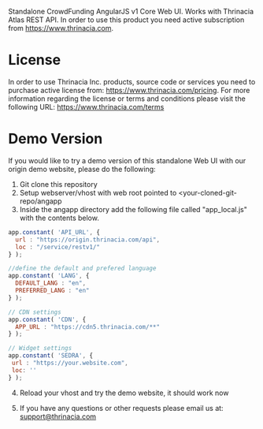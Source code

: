 Standalone CrowdFunding AngularJS v1 Core Web UI. Works with Thrinacia Atlas REST API. In order to use this product you need active subscription from https://www.thrinacia.com.

License          
================
 
In order to use Thrinacia Inc. products, source code or services you need to purchase active license from: https://www.thrinacia.com/pricing. For more information regarding the license or terms and conditions please visit the following URL: https://www.thrinacia.com/terms

Demo Version
================

If you would like to try a demo version of this standalone Web UI with our origin demo website, please do the following:

1. Git clone this repository
2. Setup webserver/vhost with web root pointed to <your-cloned-git-repo/angapp
3. Inside the angapp directory add the following file called "app_local.js" with the contents below.

```javascript
app.constant( 'API_URL', {
  url : "https://origin.thrinacia.com/api",
  loc : "/service/restv1/"
} );

//define the default and prefered language
app.constant( 'LANG', {
  DEFAULT_LANG : "en",
  PREFERRED_LANG : "en"
} );

// CDN settings
app.constant( 'CDN', {
  APP_URL : "https://cdn5.thrinacia.com/**"
} );

// Widget settings
app.constant( 'SEDRA', {
 url : "https://your.website.com",
 loc: ''
} );
```

4. Reload your vhost and try the demo website, it should work now

5. If you have any questions or other requests please email us at: support@thrinacia.com

